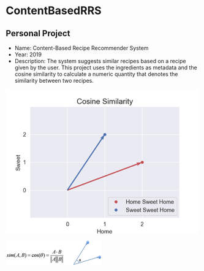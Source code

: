 # ContentBasedRRS

Personal Project
--------

- Name: Content-Based Recipe Recommender System
- Year: 2019
- Description: The system suggests similar recipes based on a recipe given by the user. This project uses the ingredients as metadata and the cosine similarity to calculate a numeric quantity that denotes the similarity between two recipes.

![alt-text](https://github.com/filipenovais/ContentBasedRRS/blob/master/cossimilarity_plot.png) 

![alt-text](https://github.com/filipenovais/ContentBasedRRS/blob/master/cos_calculation.png)
